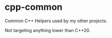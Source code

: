 # cpp-common
Common C++ Helpers used by my other projects.

Not targeting anything lower than C++20.
